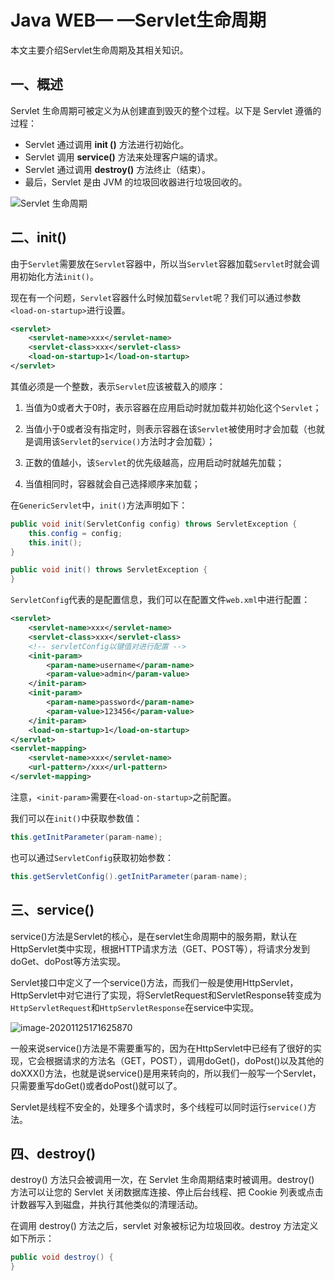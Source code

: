 # Java WEB— —Servlet生命周期

本文主要介绍Servlet生命周期及其相关知识。



## 一、概述

Servlet 生命周期可被定义为从创建直到毁灭的整个过程。以下是 Servlet 遵循的过程：

- Servlet 通过调用 **init ()** 方法进行初始化。
- Servlet 调用 **service()** 方法来处理客户端的请求。
- Servlet 通过调用 **destroy()** 方法终止（结束）。
- 最后，Servlet 是由 JVM 的垃圾回收器进行垃圾回收的。

![Servlet 生命周期](https://cdn.jsdelivr.net/gh/Lee-0o0/image-store/PicGo/2022-04-01/9793331628ab250d0cbc82cdf0bde760--9f2c--201608201303222781.jpg)



## 二、init()

由于`Servlet`需要放在`Servlet`容器中，所以当`Servlet`容器加载`Servlet`时就会调用初始化方法`init()`。

现在有一个问题，`Servlet`容器什么时候加载`Servlet`呢？我们可以通过参数`<load-on-startup>`进行设置。

```xml
<servlet>
    <servlet-name>xxx</servlet-name>
    <servlet-class>xxx</servlet-class>
    <load-on-startup>1</load-on-startup>
</servlet>
```

其值必须是一个整数，表示`Servlet`应该被载入的顺序：

1. 当值为0或者大于0时，表示容器在应用启动时就加载并初始化这个`Servlet`；

2. 当值小于0或者没有指定时，则表示容器在该`Servlet`被使用时才会加载（也就是调用该`Servlet`的`service()`方法时才会加载）；

3. 正数的值越小，该`Servlet`的优先级越高，应用启动时就越先加载；

4. 当值相同时，容器就会自己选择顺序来加载；

在`GenericServlet`中，`init()`方法声明如下：

```java
public void init(ServletConfig config) throws ServletException {
    this.config = config;
    this.init();
}

public void init() throws ServletException {
}
```

`ServletConfig`代表的是配置信息，我们可以在配置文件`web.xml`中进行配置：

```xml
<servlet>
    <servlet-name>xxx</servlet-name>
    <servlet-class>xxx</servlet-class>
    <!-- servletConfig以键值对进行配置 -->
    <init-param>
        <param-name>username</param-name>
        <param-value>admin</param-value>
    </init-param>
    <init-param>
        <param-name>password</param-name>
        <param-value>123456</param-value>
    </init-param>
    <load-on-startup>1</load-on-startup>
</servlet>
<servlet-mapping>
    <servlet-name>xxx</servlet-name>
    <url-pattern>/xxx</url-pattern>
</servlet-mapping>
```

注意，`<init-param>`需要在`<load-on-startup>`之前配置。

我们可以在`init()`中获取参数值：

```java
this.getInitParameter(param-name);
```

也可以通过`ServletConfig`获取初始参数：

```java
this.getServletConfig().getInitParameter(param-name);
```



## 三、service()

service()方法是Servlet的核心，是在servlet生命周期中的服务期，默认在HttpServlet类中实现，根据HTTP请求方法（GET、POST等），将请求分发到doGet、doPost等方法实现。

Servlet接口中定义了一个service()方法，而我们一般是使用HttpServlet，HttpServlet中对它进行了实现，将ServletRequest和ServletResponse转变成为`HttpServletRequest`和`HttpServletResponse`在service中实现。

![image-20201125171625870](https://cdn.jsdelivr.net/gh/Lee-0o0/image-store/PicGo/2022-04-01/7091eb74faac4e8a24e9c9f2665eb887--d941--image-20201125171625870.png)

一般来说service()方法是不需要重写的，因为在HttpServlet中已经有了很好的实现，它会根据请求的方法名（GET，POST），调用doGet()，doPost()以及其他的doXXX()方法，也就是说service()是用来转向的，所以我们一般写一个Servlet，只需要重写doGet()或者doPost()就可以了。

Servlet是线程不安全的，处理多个请求时，多个线程可以同时运行`service()`方法。



## 四、destroy()

destroy() 方法只会被调用一次，在 Servlet 生命周期结束时被调用。destroy() 方法可以让您的 Servlet 关闭数据库连接、停止后台线程、把 Cookie 列表或点击计数器写入到磁盘，并执行其他类似的清理活动。

在调用 destroy() 方法之后，servlet 对象被标记为垃圾回收。destroy 方法定义如下所示：

```java
public void destroy() {
}
```



